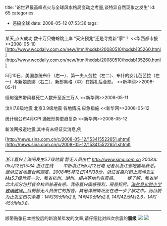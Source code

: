 title: '论世界最高峰点火与全球风水格局变动之考量,谈特异自然现象之发生'
id: 65
categories:
  - 恶搞全球
date: 2008-05-12 07:53:36
tags:
---

<div id="msgcns!9697D6160EFEBC17!1654" class="bvMsg">

某天,点火成功 数十万只蟾蜍跳上岸 “天灾预兆”还是寻找新“家”？ &lt;&lt;华西都市报&gt;&gt;2008-05-10 [http://www.wccdaily.com.cn/new/html/hxdsb/20080510/hxdsb135260.html](http://www.wccdaily.com.cn/new/html/hxdsb/20080510/hxdsb135260.html) 

5月10日，美国总统布什（右一）、第一夫人劳拉（左二）、布什的女儿芭芭拉（左一）与新娘詹娜（右二）、新郎黑格（中）在婚礼后合影。 &lt;&lt;新华网&gt;&gt;2008-05-11 

缅甸强热带风暴死亡人数升至近三万人 &lt;&lt;新华网&gt;&gt;2008-05-11 

汶川7.8级地震 北京3.9级地震 各地情况 应急措施 &lt;&lt;新华网&gt;&gt;2008-05-12 

统计局公布4月CPI 通胀形势更趋复杂 &lt;&lt;新华网&gt;&gt;2008-05-12 

新浪网报道地震,其中有未经证实消息,例 

[http://news.sina.com.cn/c/2008-05-12/153415522651.shtml](http://news.sina.com.cn/c/2008-05-12/153415522651.shtml) 

---------------------- 

_浙江嘉兴上海间发生5.7级地震 暂无人员伤亡 http://www.sina.com.cn 2008年05月12日15:34 浙江在线 　　中新浙江网5月12日电 记者从浙江省地震局获悉。据浙江省地震台网测定，2008年5月12日14时38分，浙江省嘉兴和上海间发生Ms5.7级地震一次，我省杭州、湖州、绍兴等地均有震感。 　　据了解，我省浙北大部分包括省会杭州普遍有感。我省嘉兴震感强烈，房屋摇晃，<u>海盐县实验小学玻璃破碎。</u>目前暂无人员伤亡的报告，其他详细情况正在进一步了解之中。到目前为止发生四次余震：14时39分Ms2.8, 14时40分Ms2.8, 14时42分Ms2.6，14时45分Ms3.8。_ 

---------------------- 

顺带贴张日本控股后的新浪某年发的文章,请仔细比对四次余震的**震级** ![](http://img.album.pchome.net/00/76/44/62/2bebb259202110cc4f16d8eb51c98a17.jpg) ![](http://img.album.pchome.net/00/76/44/62/e2a4db9b9fc5348ef253c36e4f6cf132.jpg)
</div>
